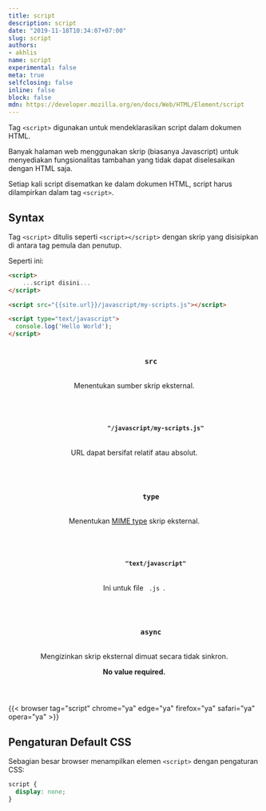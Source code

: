 ```yaml
---
title: script
description: script
date: "2019-11-18T10:34:07+07:00"
slug: script
authors:
- akhlis
name: script
experimental: false
meta: true
selfclosing: false
inline: false
block: false
mdn: https://developer.mozilla.org/en/docs/Web/HTML/Element/script
---
```


Tag `<script>` digunakan untuk mendeklarasikan script dalam dokumen HTML.

Banyak halaman web menggunakan skrip (biasanya Javascript) untuk menyediakan fungsionalitas tambahan yang tidak dapat diselesaikan dengan HTML saja.

Setiap kali script disematkan ke dalam dokumen HTML, script harus dilampirkan dalam tag `<script>`.

## Syntax

Tag `<script>` ditulis seperti `<script></script>` dengan skrip yang disisipkan di antara tag pemula dan penutup.

Seperti ini:
```html
<script>
	...script disini...
</script>
```

```html
<script src="{{site.url}}/javascript/my-scripts.js"></script>
```

```html
<script type="text/javascript">
  console.log('Hello World');
</script>
```

<article id="script-src" class="attribute">
  <header class="attribute__header">
    <h3 class="attribute__name">
      <code class="tag" data-tooltip="Click to copy" data-clipboard-text="src">
        src
      </code>
    </h3>
    <div class="attribute__description">
      <p>Menentukan sumber skrip eksternal.</p>
    </div>
  </header>
  <div class="attribute__values">
    <article id="script-src-javascriptmy-scriptsjs" class="value">
      <header class="value__header">
        <h4 class="value__name">
          <code class="tag" data-tooltip="Click to copy src=&quot;/javascript/my-scripts.js&quot;"
            data-clipboard-text="src=&quot;/javascript/my-scripts.js&quot;">
            "/javascript/my-scripts.js"
          </code>
        </h4>
        <div class="value__description">
          <p>URL dapat bersifat relatif atau absolut.</p>
        </div>
      </header>
      <aside class="value__preview">
        <div class="value__output">
          <script src="/javascript/my-scripts.js"></script>
        </div>
      </aside>
    </article>
  </div>
</article>
<article id="script-type" class="attribute">
  <header class="attribute__header">
    <h3 class="attribute__name">
      <code class="tag" data-tooltip="Click to copy" data-clipboard-text="type">
        type
      </code>
    </h3>
    <div class="attribute__description">
      <p>Menentukan <a href="https://www.iana.org/assignments/media-types/media-types.xhtml">MIME type</a> skrip eksternal.</p>
    </div>
  </header>
  <div class="attribute__values">
    <article id="script-type-textjavascript" class="value">
      <header class="value__header">
        <h4 class="value__name">
          <code class="tag" data-tooltip="Click to copy type=&quot;text/javascript&quot;"
            data-clipboard-text="type=&quot;text/javascript&quot;">
            "text/javascript"
          </code>
        </h4>
        <div class="value__description">
          <p>Ini untuk file <code> .js </code>.</p>
        </div>
      </header>
      <aside class="value__preview">
        <div class="value__output">
          <script type="text/javascript"></script>
        </div>
      </aside>
    </article>
  </div>
</article>
<article id="script-async" class="attribute attribute--novalue">
  <header class="attribute__header">
    <h3 class="attribute__name">
      <code class="tag" data-tooltip="Click to copy" data-clipboard-text="async">
        async
      </code>
    </h3>
    <div class="attribute__description">
      <p>Mengizinkan skrip eksternal dimuat secara tidak sinkron.</p>
      <strong class="attribute-is-novalue">No value required.</strong>
    </div>
  </header>
  <div class="attribute__values">
    <article id="script-async-undefined" class="value">
      <header class="value__header">
        <div class="value__description">
        </div>
      </header>
      <aside class="value__preview">
        <div class="value__output">
          <script async></script>
        </div>
      </aside>
    </article>
  </div>
</article>

{{< browser tag="script" chrome="ya" edge="ya" firefox="ya" safari="ya" opera="ya" >}}

## Pengaturan Default CSS

Sebagian besar browser menampilkan elemen `<script>` dengan pengaturan CSS:

```css
script {
  display: none;
}
```